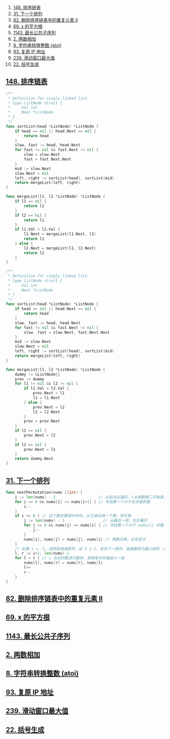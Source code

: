 
1. [148. 排序链表](#148-排序链表)
2. [31. 下一个排列](#31-下一个排列)
3. [82. 删除排序链表中的重复元素 II](#82-删除排序链表中的重复元素-ii)
4. [69. x 的平方根](#69-x-的平方根)
5. [1143. 最长公共子序列](#1143-最长公共子序列)
6. [2. 两数相加](#2-两数相加)
7. [8. 字符串转换整数 (atoi)](#8-字符串转换整数-atoi)
8. [93. 复原 IP 地址](#93-复原-ip-地址)
9. [239. 滑动窗口最大值](#239-滑动窗口最大值)
10. [22. 括号生成](#22-括号生成)




## [148. 排序链表](https://leetcode-cn.com/problems/sort-list/)

```go
/**
 * Definition for singly-linked list.
 * type ListNode struct {
 *     Val int
 *     Next *ListNode
 * }
 */
func sortList(head *ListNode) *ListNode {
	if head == nil || head.Next == nil {
		return head
	}
	slow, fast := head, head.Next
	for fast != nil && fast.Next != nil {
		slow = slow.Next
		fast = fast.Next.Next
	}
	mid := slow.Next
	slow.Next = nil
	left, right := sortList(head), sortList(mid)
	return mergeList(left, right)
}

func mergeList(l1, l2 *ListNode) *ListNode {
	if l1 == nil {
		return l2
	}
	if l2 == nil {
		return l1
	}
	if l1.Val < l2.Val {
		l1.Next = mergeList(l1.Next, l2)
		return l1
	} else {
		l2.Next = mergeList(l1, l2.Next)
		return l2
	}
}
```

```go
/**
 * Definition for singly-linked list.
 * type ListNode struct {
 *     Val int
 *     Next *ListNode
 * }
 */
func sortList(head *ListNode) *ListNode {
	if head == nil || head.Next == nil {
		return head
	}
	slow, fast := head, head.Next
	for fast != nil && fast.Next != nil {
		slow, fast = slow.Next, fast.Next.Next
	}
	mid := slow.Next
	slow.Next = nil
	left, right := sortList(head), sortList(mid)
	return mergeList(left, right)
}

func mergeList(l1, l2 *ListNode) *ListNode {
	dummy := &ListNode{}
	prev := dummy
	for l1 != nil && l2 != nil {
		if l1.Val < l2.Val {
			prev.Next = l1
			l1 = l1.Next
		} else {
			prev.Next = l2
			l2 = l2.Next
		}
		prev = prev.Next
	}
	if l1 == nil {
		prev.Next = l2
	}
	if l2 == nil {
		prev.Next = l1
	}
	return dummy.Next
}
```

## [31. 下一个排列](https://leetcode-cn.com/problems/next-permutation/)

```go
func nextPermutation(nums []int) {
	i := len(nums) - 2                   // 从右向左遍历，i从倒数第二开始是为了nums[i+1]要存在
	for i >= 0 && nums[i] >= nums[i+1] { // 寻找第一个小于右邻居的数
		i--
	}
	if i >= 0 { // 这个数在数组中存在，从它身后挑一个数，和它换
		j := len(nums) - 1                 // 从最后一项，向左遍历
		for j >= 0 && nums[j] <= nums[i] { // 寻找第一个大于 nums[i] 的数
			j--
		}
		nums[i], nums[j] = nums[j], nums[i] // 两数交换，实现变大
	}
	// 如果 i = -1，说明是递减排列，如 3 2 1，没有下一排列，直接翻转为最小排列：1 2 3
	l, r := i+1, len(nums)-1
	for l < r { // i 右边的数进行翻转，使得变大的幅度小一些
		nums[l], nums[r] = nums[r], nums[l]
		l++
		r--
	}
}
```

## [82. 删除排序链表中的重复元素 II](https://leetcode-cn.com/problems/remove-duplicates-from-sorted-list-ii/)


## [69. x 的平方根](https://leetcode-cn.com/problems/sqrtx/)


## [1143. 最长公共子序列](https://leetcode-cn.com/problems/longest-common-subsequence/)


## [2. 两数相加](https://leetcode-cn.com/problems/add-two-numbers/)


## [8. 字符串转换整数 (atoi)](https://leetcode-cn.com/problems/string-to-integer-atoi/)

## [93. 复原 IP 地址](https://leetcode-cn.com/problems/restore-ip-addresses/)


## [239. 滑动窗口最大值](https://leetcode-cn.com/problems/sliding-window-maximum/)


## [22. 括号生成](https://leetcode.cn/problems/generate-parentheses/)





